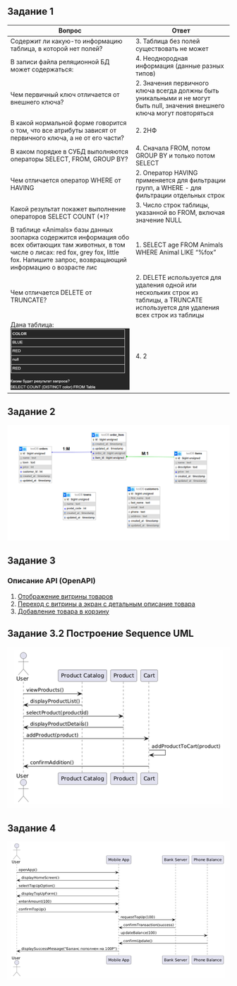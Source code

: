 ## Задание 1

| Вопрос | Ответ 
|-------------|-------------|
| Содержит ли какую-то информацию таблица, в которой нет полей?   | 3. Таблица без полей существовать не может   
| В записи файла реляционной БД может содержаться:  | 4. Неоднородная информация (данные разных типов)  
| Чем первичный ключ отличается от внешнего ключа?   | 2. Значения первичного ключа всегда должны быть уникальными и не могут быть null, значения внешнего ключа могут повторяться 
| В какой нормальной форме говорится о том, что все атрибуты зависят от первичного ключа, а не от его части?  | 2. 2НФ  
| В каком порядке в СУБД выполняются операторы SELECT, FROM, GROUP BY?  | 4. Сначала FROM, потом GROUP BY и только потом SELECT  
| Чем отличается оператор WHERE от HAVING  | 2. Оператор HAVING применяется для фильтрации групп, а WHERE - для фильтрации отдельных строк  
| Какой результат покажет выполнение операторов SELECT COUNT (*)?  | 3. Число строк таблицы, указанной во FROM, включая значение NULL
| В таблице «Animals» базы данных зоопарка содержится информация обо всех обитающих там животных, в том числе о лисах: red fox, grey fox, little fox. Напишите запрос, возвращающий информацию о возрасте лис  | 1. SELECT age FROM Animals WHERE Animal LIKE “%fox”  
| Чем отличается DELETE от TRUNCATE?  | 2. DELETE используется для удаления одной или нескольких строк из таблицы, а TRUNCATE используется для удаления всех строк из таблицы 
| Дана таблица: ![Alt text](Images/image.png)| 4. 2  

## Задание 2

![Alt text](Images/image-1.png)

## Задание 3 

### Описание API (OpenAPI)

1. [Отображение витрины товаров](example1.yaml)
2. [Переход с витрины а экран с детальным описание товара](example2.yaml)
3. [Добавление товара в корзину](example3.yaml)

## Задание 3.2 Построение Sequence UML 

![Alt text](Images/image-5.png)

## Задание 4

![Alt text](Images/image-6.png)
